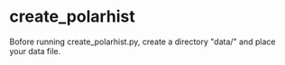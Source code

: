 # create_polarhist

Bofore running create_polarhist.py, create a directory "data/" and place your data file.
